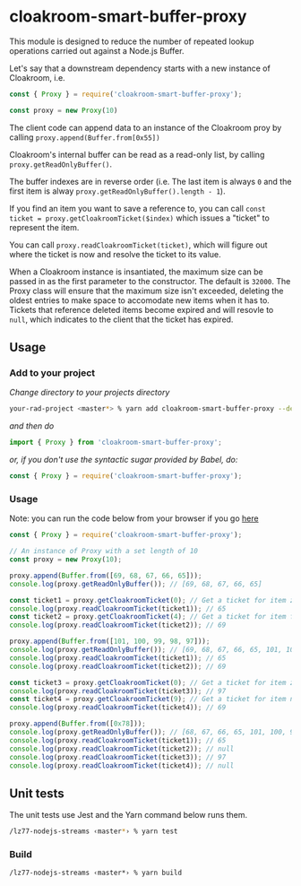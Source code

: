 # cloakroom-smart-buffer-proxy

This module is designed to reduce the number of repeated lookup operations carried out
against a Node.js Buffer.

Let's say that a downstream dependency starts with a new instance of Cloakroom, i.e.

```javascript
const { Proxy } = require('cloakroom-smart-buffer-proxy');

const proxy = new Proxy(10)
```

The client code can append data to an instance of the Cloakroom proy by calling `proxy.append(Buffer.from[0x55])`

Cloakroom's internal buffer can be read as
a read-only list, by calling `proxy.getReadOnlyBuffer()`.

The buffer indexes are in reverse order (i.e. The last item is always
`0` and the first item is alway `proxy.getReadOnlyBuffer().length - 1`).

If you find an item you want to save a reference to, you can call
`const ticket = proxy.getCloakroomTicket($index)` which issues a "ticket" to represent the item.

You can call `proxy.readCloakroomTicket(ticket)`, which will figure out where the ticket is now and resolve the ticket to its value.

When a Cloakroom instance is insantiated, the maximum size can be passed in as the first parameter to the constructor. The default is `32000`. The Proxy class will ensure that the maximum size isn't exceeded, deleting the oldest entries to make space to accomodate new items when it has to. Tickets that reference deleted items become expired and will resovle to `null`, which indicates to the client that the ticket has expired.

## Usage

### Add to your project

*Change directory to your projects directory*
```bash
your-rad-project <master*> % yarn add cloakroom-smart-buffer-proxy --dev
```

*and then do*
```js
import { Proxy } from 'cloakroom-smart-buffer-proxy';
```
*or, if you don't use the syntactic sugar provided by Babel, do:*
```js
const { Proxy } = require('cloakroom-smart-buffer-proxy');
```

### Usage

Note: you can run the code below from your browser if you go [here](https://runkit.com/spacekitcat/5c7ae8294ac2290012e7d733)

```js
const { Proxy } = require('cloakroom-smart-buffer-proxy');

// An instance of Proxy with a set length of 10
const proxy = new Proxy(10);

proxy.append(Buffer.from([69, 68, 67, 66, 65]));
console.log(proxy.getReadOnlyBuffer()); // [69, 68, 67, 66, 65]

const ticket1 = proxy.getCloakroomTicket(0); // Get a ticket for item zero, 65
console.log(proxy.readCloakroomTicket(ticket1)); // 65
const ticket2 = proxy.getCloakroomTicket(4); // Get a ticket for item four, 69
console.log(proxy.readCloakroomTicket(ticket2)); // 69

proxy.append(Buffer.from([101, 100, 99, 98, 97]));
console.log(proxy.getReadOnlyBuffer()); // [69, 68, 67, 66, 65, 101, 100, 99, 98, 97]
console.log(proxy.readCloakroomTicket(ticket1)); // 65
console.log(proxy.readCloakroomTicket(ticket2)); // 69

const ticket3 = proxy.getCloakroomTicket(0); // Get a ticket for item zero, 97
console.log(proxy.readCloakroomTicket(ticket3)); // 97
const ticket4 = proxy.getCloakroomTicket(9); // Get a ticket for item nine, 69
console.log(proxy.readCloakroomTicket(ticket4)); // 69

proxy.append(Buffer.from([0x78]));
console.log(proxy.getReadOnlyBuffer()); // [68, 67, 66, 65, 101, 100, 99, 98, 97, 120]
console.log(proxy.readCloakroomTicket(ticket1)); // 65
console.log(proxy.readCloakroomTicket(ticket2)); // null
console.log(proxy.readCloakroomTicket(ticket3)); // 97
console.log(proxy.readCloakroomTicket(ticket4)); // null
```


## Unit tests

The unit tests use Jest and the Yarn command below runs them.

```bash
/lz77-nodejs-streams ‹master*› % yarn test
```

### Build

```
/lz77-nodejs-streams ‹master*› % yarn build
```
